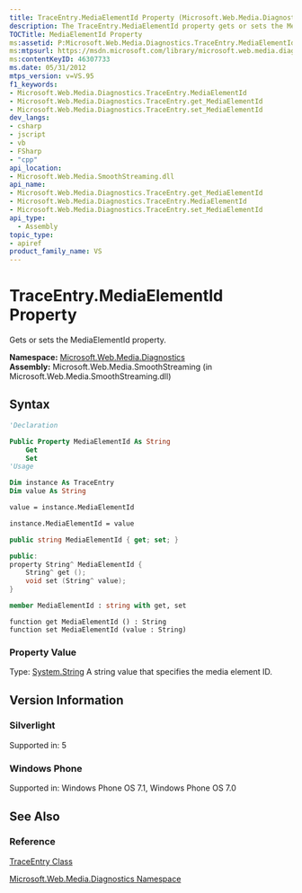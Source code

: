 ```yaml
---
title: TraceEntry.MediaElementId Property (Microsoft.Web.Media.Diagnostics)
description: The TraceEntry.MediaElementId property gets or sets the MediaElementId property.
TOCTitle: MediaElementId Property
ms:assetid: P:Microsoft.Web.Media.Diagnostics.TraceEntry.MediaElementId
ms:mtpsurl: https://msdn.microsoft.com/library/microsoft.web.media.diagnostics.traceentry.mediaelementid(v=VS.95)
ms:contentKeyID: 46307733
ms.date: 05/31/2012
mtps_version: v=VS.95
f1_keywords:
- Microsoft.Web.Media.Diagnostics.TraceEntry.MediaElementId
- Microsoft.Web.Media.Diagnostics.TraceEntry.get_MediaElementId
- Microsoft.Web.Media.Diagnostics.TraceEntry.set_MediaElementId
dev_langs:
- csharp
- jscript
- vb
- FSharp
- "cpp"
api_location:
- Microsoft.Web.Media.SmoothStreaming.dll
api_name:
- Microsoft.Web.Media.Diagnostics.TraceEntry.get_MediaElementId
- Microsoft.Web.Media.Diagnostics.TraceEntry.MediaElementId
- Microsoft.Web.Media.Diagnostics.TraceEntry.set_MediaElementId
api_type:
  - Assembly
topic_type:
- apiref
product_family_name: VS
---
```


# TraceEntry.MediaElementId Property

Gets or sets the MediaElementId property.

**Namespace:**  [Microsoft.Web.Media.Diagnostics](microsoft-web-media-diagnostics-namespace_1.md)  
**Assembly:**  Microsoft.Web.Media.SmoothStreaming (in Microsoft.Web.Media.SmoothStreaming.dll)

## Syntax

```vb
'Declaration

Public Property MediaElementId As String
    Get
    Set
'Usage

Dim instance As TraceEntry
Dim value As String

value = instance.MediaElementId

instance.MediaElementId = value
```

```csharp
public string MediaElementId { get; set; }
```

```cpp
public:
property String^ MediaElementId {
    String^ get ();
    void set (String^ value);
}
```

``` fsharp
member MediaElementId : string with get, set
```

```jscript
function get MediaElementId () : String
function set MediaElementId (value : String)
```

### Property Value

Type: [System.String](https://msdn.microsoft.com/library/s1wwdcbf\(v=vs.95\))  
A string value that specifies the media element ID.

## Version Information

### Silverlight

Supported in: 5  

### Windows Phone

Supported in: Windows Phone OS 7.1, Windows Phone OS 7.0  

## See Also

### Reference

[TraceEntry Class](traceentry-class-microsoft-web-media-diagnostics_1.md)

[Microsoft.Web.Media.Diagnostics Namespace](microsoft-web-media-diagnostics-namespace_1.md)
